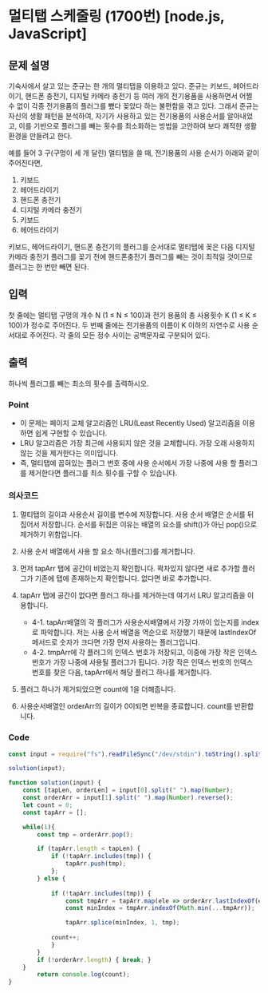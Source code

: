 # 멀티탭 스케줄링 (1700번) [node.js, JavaScript] 

## 문제 설명
기숙사에서 살고 있는 준규는 한 개의 멀티탭을 이용하고 있다. 준규는 키보드, 헤어드라이기, 핸드폰 충전기, 디지털 카메라 충전기 등 여러 개의 전기용품을 사용하면서 어쩔 수 없이 각종 전기용품의 플러그를 뺐다 꽂았다 하는 불편함을 겪고 있다. 그래서 준규는 자신의 생활 패턴을 분석하여, 자기가 사용하고 있는 전기용품의 사용순서를 알아내었고, 이를 기반으로 플러그를 빼는 횟수를 최소화하는 방법을 고안하여 보다 쾌적한 생활환경을 만들려고 한다.

예를 들어 3 구(구멍이 세 개 달린) 멀티탭을 쓸 때, 전기용품의 사용 순서가 아래와 같이 주어진다면, 

1. 키보드
2. 헤어드라이기
3. 핸드폰 충전기
4. 디지털 카메라 충전기
5. 키보드
6. 헤어드라이기

키보드, 헤어드라이기, 핸드폰 충전기의 플러그를 순서대로 멀티탭에 꽂은 다음 디지털 카메라 충전기 플러그를 꽂기 전에 핸드폰충전기 플러그를 빼는 것이 최적일 것이므로 플러그는 한 번만 빼면 된다. 

## 입력
첫 줄에는 멀티탭 구멍의 개수 N (1 ≤ N ≤ 100)과 전기 용품의 총 사용횟수 K (1 ≤ K ≤ 100)가 정수로 주어진다. 두 번째 줄에는 전기용품의 이름이 K 이하의 자연수로 사용 순서대로 주어진다. 각 줄의 모든 정수 사이는 공백문자로 구분되어 있다. 

## 출력
하나씩 플러그를 빼는 최소의 횟수를 출력하시오. 

### Point
- 이 문제는 페이지 교체 알고리즘인 LRU(Least Recently Used) 알고리즘을 이용하면 쉽게 구현할 수 있습니다.
- LRU 알고리즘은 가장 최근에 사용되지 않은 것을 교체합니다. 가장 오래 사용하지 않는 것을 제거한다는 의미입니다.
- 즉, 멀티탭에 꼽혀있는 플러그 번호 중에 사용 순서에서 가장 나중에 사용 할 플러그를 제거한다면 플러그를 최소 횟수를 구할 수 있습니다.

### 의사코드 
1. 멀티탭의 길이과 사용순서 길이를 변수에 저장합니다. 사용 순서 배열은 순서를 뒤집어서 저장합니다. 순서를 뒤집은 이유는 배열의 요소를 shift()가 아닌 pop()으로 제거하기 위함입니다.
2. 사용 순서 배열에서 사용 할 요소 하나(플러그)를 제거합니다.
3. 먼저 tapArr 탭에 공간이 비었는지 확인합니다. 꽉차있지 않다면 새로 추가할 플러그가 기존에 탭에 존재하는지 확인합니다. 없다면 바로 추가합니다.
4. tapArr 탭에 공간이 없다면 플러그 하나를 제거하는데 여기서 LRU 알고리즘을 이용합니다.
    - 4-1. tapArr배열의 각 플러그가 사용순서배열에서 가장 가까이 있는지를 index로 파악합니다. 저는 사용 순서 배열을 역순으로 저장했기 때문에 lastIndexOf메서드로 숫자가 크다면 가장 먼저 사용하는 플러그입니다.
    - 4-2. tmpArr에 각 플러그의 인덱스 번호가 저장되고, 이중에 가장 작은 인덱스 번호가 가장 나중에 사용될 플러그가 됩니다. 가장 작은 인덱스 번호의 인덱스 번호를 찾은 다음, tapArr에서 해당 플러그 하나를 제거합니다.

5. 플러그 하나가 제거되었으면 count에 1을 더해줍니다.
6. 사용순서배열인 orderArr의 길이가 0이되면 반복을 종료합니다. count를 반환합니다.

### Code 
```js
const input = require("fs").readFileSync("/dev/stdin").toString().split("\n"); 

solution(input);

function solution(input) {
    const [tapLen, orderLen] = input[0].split(" ").map(Number);
    const orderArr = input[1].split(" ").map(Number).reverse();
    let count = 0;
    const tapArr = [];

    while(1){
        const tmp = orderArr.pop();

        if (tapArr.length < tapLen) {
            if (!tapArr.includes(tmp)) {
                tapArr.push(tmp);
            };
        } else {
            
            if (!tapArr.includes(tmp)) {
                const tmpArr = tapArr.map(ele => orderArr.lastIndexOf(ele));
                const minIndex = tmpArr.indexOf(Math.min(...tmpArr));

                tapArr.splice(minIndex, 1, tmp);
                
            count++;
            }
        }   
        if (!orderArr.length) { break; }
    }
        return console.log(count);
}
```
	